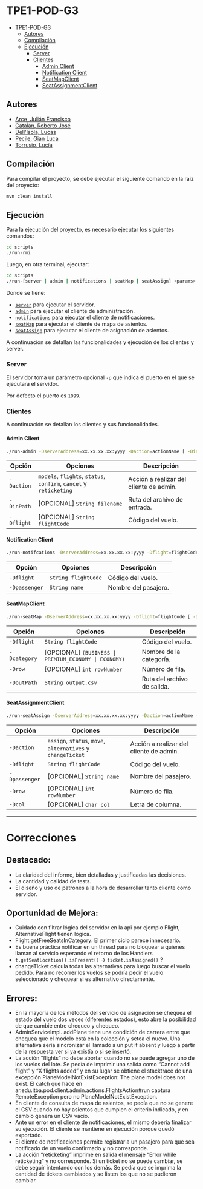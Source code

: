 # TPE1-POD-G3

- [TPE1-POD-G3](#tpe1-pod-g3)
  - [Autores](#autores)
  - [Compilación](#compilación)
  - [Ejecución](#ejecución)
    - [Server](#server)
    - [Clientes](#clientes)
      - [Admin Client](#admin-client)
      - [Notification Client](#notification-client)
      - [SeatMapClient](#seatmapclient)
      - [SeatAssignmentClient](#seatassignmentclient)

## Autores

- [Arce, Julián Francisco](https://github.com/JuArce)
- [Catalán, Roberto José](https://github.com/rcatalan98)
- [Dell'Isola, Lucas](https://github.com/ldellisola)
- [Pecile, Gian Luca](https://github.com/glpecile)
- [Torrusio, Lucía](https://github.com/luciatorrusio)

## Compilación

Para compilar el proyecto, se debe ejecutar el siguiente comando en la raíz del proyecto:

```bash
mvn clean install
```

## Ejecución

Para la ejecución del proyecto, es necesario ejecutar los siguientes comandos:

```bash
cd scripts
./run-rmi
```

Luego, en otra terminal, ejecutar:

```bash
cd scripts
./run-[server | admin | notifications | seatMap | seatAssign] <params>
```

Donde se tiene:

- [`server`](#server) para ejecutar el servidor.
- [`admin`](#admin-client) para ejecutar el cliente de administración.
- [`notifications`](#notification-client) para ejecutar el cliente de notificaciones.
- [`seatMap`](#seatassignmentclient) para ejecutar el cliente de mapa de asientos.
- [`seatAssign`](#seatassignmentclient) para ejecutar el cliente de asignación de asientos.

A continuación se detallan las funcionalidades y ejecución de los clientes y server.

### Server

El servidor toma un parámetro opcional `-p` que indica el puerto en el que se ejecutará el servidor.

Por defecto el puerto es `1099`.

### Clientes

A continuación se detallan los clientes y sus funcionalidades.

#### Admin Client

```sh
./run-admin -DserverAddress=xx.xx.xx.xx:yyyy -Daction=actionName [ -DinPath=filename | -Dflight=flightCode ]
```

| Opción     | Opciones                                                           | Descripción                             |
| ---------- | ------------------------------------------------------------------ | --------------------------------------- |
| `-Daction` | `models`, `flights`, `status`, `confirm`, `cancel` y `reticketing` | Acción a realizar del cliente de admin. |
| `-DinPath` | \[OPCIONAL\] `String filename`                                     | Ruta del archivo de entrada.            |
| `-Dflight` | \[OPCIONAL\] `String flightCode`                                   | Código del vuelo.                       |

#### Notification Client

```sh
./run-notifcations -DserverAddress=xx.xx.xx.xx:yyyy -Dflight=flightCode -Dpassenger=name
```

| Opción        | Opciones            | Descripción          |
| ------------- | ------------------- | -------------------- |
| `-Dflight`    | `String flightCode` | Código del vuelo.    |
| `-Dpassenger` | `String name`       | Nombre del pasajero. |

#### SeatMapClient

```sh
./run-seatMap -DserverAddress=xx.xx.xx.xx:yyyy -Dflight=flightCode [ -Dcategory=catName | -Drow=rowNumber ] -DoutPath=output.csv
```

| Opción       | Opciones                                                | Descripción                 |
| ------------ | ------------------------------------------------------- | --------------------------- |
| `-Dflight`   | `String flightCode`                                     | Código del vuelo.           |
| `-Dcategory` | \[OPCIONAL\] `(BUSINESS \| PREMIUM_ECONOMY \| ECONOMY)` | Nombre de la categoría.     |
| `-Drow`      | \[OPCIONAL\] `int rowNumber`                            | Número de fila.             |
| `-DoutPath`  | `String output.csv`                                     | Ruta del archivo de salida. |

#### SeatAssignmentClient

```sh
./run-seatAssign -DserverAddress=xx.xx.xx.xx:yyyy -Daction=actionName -Dflight=flightCode [ -Dpassenger=name | -Drow=num | -Dcol=L | -DoriginalFlight=originFlightCode ]
```

| Opción        | Opciones                                                    | Descripción                             |
| ------------- | ----------------------------------------------------------- | --------------------------------------- |
| `-Daction`    | `assign`, `status`, `move`, `alternatives` y `changeTicket` | Acción a realizar del cliente de admin. |
| `-Dflight`    | `String flightCode`                                         | Código del vuelo.                       |
| `-Dpassenger` | \[OPCIONAL\] `String name`                                  | Nombre del pasajero.                    |
| `-Drow`       | \[OPCIONAL\] `int rowNumber`                                | Número de fila.                         |
| `-Dcol`       | \[OPCIONAL\] `char col`                                     | Letra de columna.                       |

------------------------------------------------------------------------


# Correcciones

## Destacado:

* La claridad del informe, bien detalladas y justificadas las decisiones.
* La cantidad y calidad de tests.
* El diseño y uso de patrones a la hora de desarrollar tanto cliente como servidor.
 
## Oportunidad de Mejora:

* Cuidado con filtrar lógica del servidor en la api por ejemplo Flight, AlternativeFlight tienen lógica.
* Flight.getFreeSeatsInCategory: El primer ciclo parece innecesario.
* Es buena práctica notificar en un thread para no bloquear a quienes llaman al servicio esperando el retorno de los Handlers
* `t.getSeatLocation().isPresent()` -> `ticket.isAssigned()` ?
* changeTicket calcula todas las alternativas para luego buscar el vuelo pedido. Para no recorrer los vuelos se podría pedir el vuelo seleccionado y chequear si es alternativo directamente.
 

## Errores:

* En la mayoría de los métodos del servicio de asignación se chequea el estado del vuelo dos veces (diferentes estados), esto abre la posibilidad de que cambie entre chequeo y chequeo. 
* AdminServiceImpl. addPlane tiene una condición de carrera entre que chequea que el modelo está en la colección y setea el nuevo. Una alternativa sería sincronizar el llamado a un put if absent y luego a partir de la respuesta ver si ya existía o si se insertó.
* La acción “flights” no debe abortar cuando no se puede agregar uno de los vuelos del lote. Se pedía de imprimir una salida como “Cannot add flight” y “X flights added” y en su lugar se obtiene el stacktrace de una excepción PlaneModelNotExistException: The plane model does not exist. El catch que hace en ar.edu.itba.pod.client.admin.actions.FlightsAction#run captura RemoteException pero no PlaneModelNotExistException.
* En cliente de consulta de mapa de asientos, se pedía que no se genere el CSV cuando no hay asientos que cumplen el criterio indicado, y en cambio genera un CSV vacío.
* Ante un error en el cliente de notificaciones, el mismo debería finalizar su ejecución. El cliente se mantiene en ejecución porque quedó exportado. 
* El cliente de notificaciones permite registrar a un pasajero para que sea notificado de un vuelo confirmado y no corresponde.
* La acción “reticketing” imprime en salida el mensaje “Error while reticketing” y no corresponde. Si un ticket no se puede cambiar, se debe seguir intentando con los demás. Se pedía que se imprima la cantidad de tickets cambiados y se listen los que no se pudieron cambiar.
